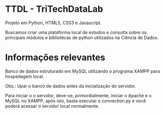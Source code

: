 # TTDL - TriTechDataLab

Projeto em Python, HTML5, CSS3 e Javascript.

Buscamos criar uma plataforma local de estudos e consulta sobre os principais módulos e bibliotecas de python utilizados na Ciência de Dados.

# Informações relevantes

Banco de dados estruturado em MySQL utilizando o programa XAMPP para hospedagem local. 

Obs.: Upar o banco de dados antes da inicialização do servidor.

Para iniciar o o servidor, deve-se, primordialmente, iniciar o Apache e o MySQL no XAMPP, após isto, basta executar o connection.py e você poderá acessar o servidor local normalmente.
